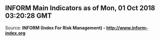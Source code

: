 ## INFORM Main Indicators as of Mon, 01 Oct 2018 03:20:28 GMT

Source: **INFORM (Index For Risk Management) - http://www.inform-index.org**